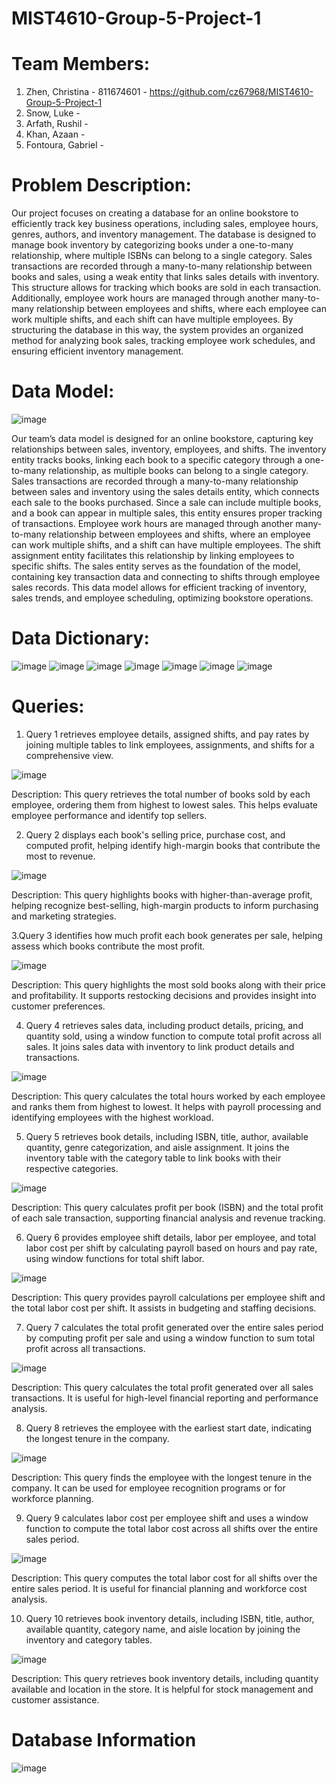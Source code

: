 # MIST4610-Group-5-Project-1
# Team Members: 
1. Zhen, Christina - 811674601 - https://github.com/cz67968/MIST4610-Group-5-Project-1
2. Snow, Luke -
3. Arfath, Rushil -
4. Khan, Azaan -
5. Fontoura, Gabriel -

# Problem Description: 
Our project focuses on creating a database for an online bookstore to efficiently track key business operations, including sales, employee hours, genres, authors, and inventory management. The database is designed to manage book inventory by categorizing books under a one-to-many relationship, where multiple ISBNs can belong to a single category. Sales transactions are recorded through a many-to-many relationship between books and sales, using a weak entity that links sales details with inventory. This structure allows for tracking which books are sold in each transaction. Additionally, employee work hours are managed through another many-to-many relationship between employees and shifts, where each employee can work multiple shifts, and each shift can have multiple employees. By structuring the database in this way, the system provides an organized method for analyzing book sales, tracking employee work schedules, and ensuring efficient inventory management.
# Data Model: 
![image](https://github.com/user-attachments/assets/0ea972b7-c4b5-4603-aed1-3760d04fb12c)

Our team’s data model is designed for an online bookstore, capturing key relationships between sales, inventory, employees, and shifts. The inventory entity tracks books, linking each book to a specific category through a one-to-many relationship, as multiple books can belong to a single category. Sales transactions are recorded through a many-to-many relationship between sales and inventory using the sales details entity, which connects each sale to the books purchased. Since a sale can include multiple books, and a book can appear in multiple sales, this entity ensures proper tracking of transactions. Employee work hours are managed through another many-to-many relationship between employees and shifts, where an employee can work multiple shifts, and a shift can have multiple employees. The shift assignment entity facilitates this relationship by linking employees to specific shifts. The sales entity serves as the foundation of the model, containing key transaction data and connecting to shifts through employee sales records. This data model allows for efficient tracking of inventory, sales trends, and employee scheduling, optimizing bookstore operations.
# Data Dictionary: 
![image](https://github.com/user-attachments/assets/7c2671ee-c530-4922-bbdc-157854272f8f)
![image](https://github.com/user-attachments/assets/094aeadc-79fe-46b9-a02d-d8f1f3eb9127)
![image](https://github.com/user-attachments/assets/12fed416-d2bd-4f37-ba00-c5ccfadae4f6)
![image](https://github.com/user-attachments/assets/a2cc3d2f-5b10-4722-a4db-b6f0f17d87c1)
![image](https://github.com/user-attachments/assets/d991d994-3ba6-4bb0-9104-485ceb5a9d0a)
![image](https://github.com/user-attachments/assets/f02bc27e-2835-4e27-94aa-4747da52d601)
![image](https://github.com/user-attachments/assets/6791fb3c-3551-4586-bed8-679594dd89e9)
# Queries: 
1. Query 1 retrieves employee details, assigned shifts, and pay rates by joining multiple tables to link employees, assignments, and shifts for a comprehensive view.

![image](https://github.com/user-attachments/assets/2aa7443a-ec97-45a3-bb84-1584c172d02b)

Description:
This query retrieves the total number of books sold by each employee, ordering them from highest to lowest sales. This helps evaluate employee performance and identify top sellers.

2. Query 2 displays each book's selling price, purchase cost, and computed profit, helping identify high-margin books that contribute the most to revenue.

   
![image](https://github.com/user-attachments/assets/a72d8090-7c38-47ca-86d9-7e87fe3cd310)

Description:
This query highlights books with higher-than-average profit, helping recognize best-selling, high-margin products to inform purchasing and marketing strategies.

3.Query 3 identifies how much profit each book generates per sale, helping assess which books contribute the most profit.

![image](https://github.com/user-attachments/assets/0d13c720-374c-4507-b5fb-4053fb5af2b5)

Description:
This query highlights the most sold books along with their price and profitability. It supports restocking decisions and provides insight into customer preferences.

4. Query 4 retrieves sales data, including product details, pricing, and quantity sold, using a window function to compute total profit across all sales. It joins sales data with inventory to link product details and transactions.


![image](https://github.com/user-attachments/assets/03b3f3fd-2b19-45d2-8598-cedb4b57e3d9)

Description:
This query calculates the total hours worked by each employee and ranks them from highest to lowest. It helps with payroll processing and identifying employees with the highest workload.

5. Query 5 retrieves book details, including ISBN, title, author, available quantity, genre categorization, and aisle assignment. It joins the inventory table with the category table to link books with their respective categories.


![image](https://github.com/user-attachments/assets/e6b3ceb4-dd46-482e-a7e4-fae8fc547099)

Description:
This query calculates profit per book (ISBN) and the total profit of each sale transaction, supporting financial analysis and revenue tracking.

6. Query 6 provides employee shift details, labor per employee, and total labor cost per shift by calculating payroll based on hours and pay rate, using window functions for total shift labor.

![image](https://github.com/user-attachments/assets/7205f4d4-b9af-4c83-bb38-af7fce816ec1)

Description:
This query provides payroll calculations per employee shift and the total labor cost per shift. It assists in budgeting and staffing decisions.

7. Query 7 calculates the total profit generated over the entire sales period by computing profit per sale and using a window function to sum total profit across all transactions.

![image](https://github.com/user-attachments/assets/a4a013c3-fce2-4299-afe2-8050a6e5c395)

Description:
This query calculates the total profit generated over all sales transactions. It is useful for high-level financial reporting and performance analysis.

8. Query 8 retrieves the employee with the earliest start date, indicating the longest tenure in the company.

![image](https://github.com/user-attachments/assets/3efaea1b-0283-4b99-a61f-f077a5103939)

Description:
This query finds the employee with the longest tenure in the company. It can be used for employee recognition programs or for workforce planning.

9. Query 9 calculates labor cost per employee shift and uses a window function to compute the total labor cost across all shifts over the entire sales period.

![image](https://github.com/user-attachments/assets/223a4fbc-0ecf-4b2e-a7fe-e1caf684df86)

Description:
This query computes the total labor cost for all shifts over the entire sales period. It is useful for financial planning and workforce cost analysis.

10. Query 10 retrieves book inventory details, including ISBN, title, author, available quantity, category name, and aisle location by joining the inventory and category tables.

![image](https://github.com/user-attachments/assets/ba5be8cd-cc2c-4c80-a0e6-01d7d3e33ed3)

Description:
This query retrieves book inventory details, including quantity available and location in the store. It is helpful for stock management and customer assistance.

# Database Information 

![image](https://github.com/user-attachments/assets/55392353-a833-40ed-8fde-53a91ce5f930)





























